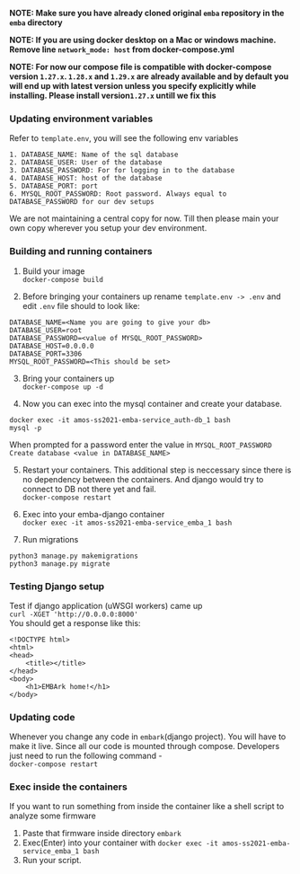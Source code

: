 
**NOTE: Make sure you have already cloned original `emba` repository in the `emba` directory**

**NOTE: If you are using docker desktop on a Mac or windows machine. Remove line `network_mode: host` from docker-compose.yml**

**NOTE: For now our compose file is compatible with docker-compose version `1.27.x`. `1.28.x` and `1.29.x` are already available and by default you will end up with latest version unless you specify explicitly while installing. Please install version`1.27.x` untill we fix this**


### Updating environment variables
Refer to `template.env`, you will see the following env variables
```                                                                                                                                                                        1,1           All
1. DATABASE_NAME: Name of the sql database
2. DATABASE_USER: User of the database
3. DATABASE_PASSWORD: For for logging in to the database
4. DATABASE_HOST: host of the database
5. DATABASE_PORT: port
6. MYSQL_ROOT_PASSWORD: Root password. Always equal to DATABASE_PASSWORD for our dev setups
``` 

We are not maintaining a central copy for now. Till then please main your own copy wherever you setup your dev environment.





### Building and running containers

1. Build your image  
`docker-compose build`
   
2. Before bringing your containers up rename `template.env -> .env` and edit `.env` file should to look like:
```
DATABASE_NAME=<Name you are going to give your db>
DATABASE_USER=root
DATABASE_PASSWORD=<value of MYSQL_ROOT_PASSWORD>
DATABASE_HOST=0.0.0.0
DATABASE_PORT=3306
MYSQL_ROOT_PASSWORD=<This should be set>
```

3. Bring your containers up  
`docker-compose up -d`

   
4. Now you can exec into the mysql container and create your database.
```
docker exec -it amos-ss2021-emba-service_auth-db_1 bash
mysql -p
```
When prompted for a password enter the value in `MYSQL_ROOT_PASSWORD`  
`Create database <value in DATABASE_NAME>`

5. Restart your containers. This additional step is neccessary since there is no dependency between the containers. And django would try to connect to DB not there yet and fail.  
`docker-compose restart`

6. Exec into your emba-django container  
`docker exec -it amos-ss2021-emba-service_emba_1 bash`

7. Run migrations
```
python3 manage.py makemigrations
python3 manage.py migrate
```



### Testing Django setup

Test if django application (uWSGI workers) came up  
`curl -XGET 'http://0.0.0.0:8000'`  
You should get a response like this:
```<!-- Base Template for home page-->
<!DOCTYPE html>
<html>
<head>
    <title></title>
</head>
<body>
    <h1>EMBArk home!</h1>
</body>
```

### Updating code
Whenever you change any code in `embark`(django project). You will have to make it live. Since all our code is mounted through compose.
Developers just need to run the following command -  
`docker-compose restart`


### Exec inside the containers

If you want to run something from inside the container like a shell script to analyze some firmware
1. Paste that firmware inside directory `embark`
2. Exec(Enter) into your container with `docker exec -it amos-ss2021-emba-service_emba_1 bash`
3. Run your script.
